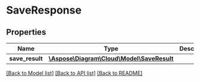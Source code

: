 # SaveResponse

## Properties
Name | Type | Description | Notes
------------ | ------------- | ------------- | -------------
**save_result** | [**\Aspose\Diagram\Cloud\Model\SaveResult**](SaveResult.md) |  | [optional] 

[[Back to Model list]](../README.md#documentation-for-models) [[Back to API list]](../README.md#documentation-for-api-endpoints) [[Back to README]](../README.md)


